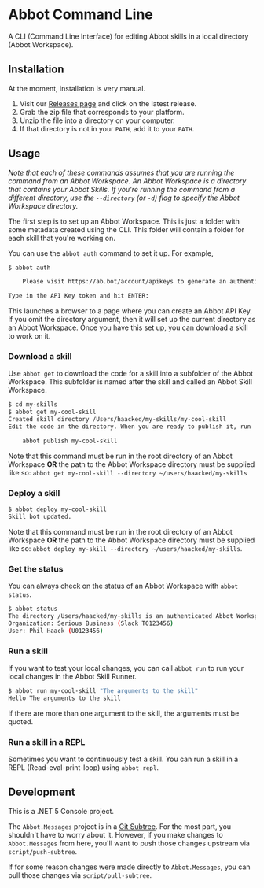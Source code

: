 # Abbot Command Line

A CLI (Command Line Interface) for editing Abbot skills in a local directory (Abbot Workspace).

## Installation

At the moment, installation is very manual.

1. Visit our [Releases page](https://github.com/aseriousbiz/abbot-cli/releases) and click on the latest release.
2. Grab the zip file that corresponds to your platform.
3. Unzip the file into a directory on your computer.
4. If that directory is not in your `PATH`, add it to your `PATH`.

## Usage

_Note that each of these commands assumes that you are running the command from an Abbot Workspace. An Abbot Workspace is a directory that contains your Abbot Skills. If you're running the command from a different directory, use the `--directory` (or `-d`) flag to specify the Abbot Workspace directory._

The first step is to set up an Abbot Workspace. This is just a folder with some metadata created using the CLI. This folder will contain a folder for each skill that you're working on.

You can use the `abbot auth` command to set it up. For example,

```bash
$ abbot auth

    Please visit https://ab.bot/account/apikeys to generate an authentication token. I will attempt to open your browser for you.

Type in the API Key token and hit ENTER:
```

This launches a browser to a page where you can create an Abbot API Key. If you omit the directory argument, then it will set up the current directory as an Abbot Workspace. Once you have this set up, you can download a skill to work on it.

### Download a skill

Use `abbot get` to download the code for a skill into a subfolder of the Abbot Workspace. This subfolder is named after the skill and called an Abbot Skill Workspace.


```bash
$ cd my-skills
$ abbot get my-cool-skill
Created skill directory /Users/haacked/my-skills/my-cool-skill
Edit the code in the directory. When you are ready to publish it, run

    abbot publish my-cool-skill

```

Note that this command must be run in the root directory of an Abbot Workspace __OR__ the path to the Abbot Workspace directory must be supplied like so: `abbot get my-cool-skill --directory ~/users/haacked/my-skills`

### Deploy a skill

```bash
$ abbot deploy my-cool-skill
Skill bot updated.
```

Note that this command must be run in the root directory of an Abbot Workspace __OR__ the path to the Abbot Workspace directory must be supplied like so: `abbot deploy my-skill --directory ~/users/haacked/my-skills`.

### Get the status

You can always check on the status of an Abbot Workspace with `abbot status`.

```bash
$ abbot status
The directory /Users/haacked/my-skills is an authenticated Abbot Workspace.
Organization: Serious Business (Slack T0123456)
User: Phil Haack (U0123456)
```

### Run a skill

If you want to test your local changes, you can call `abbot run` to run your local changes in the Abbot Skill Runner.

```bash
$ abbot run my-cool-skill "The arguments to the skill"
Hello The arguments to the skill
```

If there are more than one argument to the skill, the arguments must be quoted.

### Run a skill in a REPL

Sometimes you want to continuously test a skill. You can run a skill in a REPL (Read-eval-print-loop) using `abbot repl`.

## Development

This is a .NET 5 Console project.

The `Abbot.Messages` project is in a [Git Subtree](https://www.atlassian.com/git/tutorials/git-subtree). For the most part, you shouldn't have to worry about it.
However, if you make changes to `Abbot.Messages` from here, you'll want to push those changes upstream via `script/push-subtree`.

If for some reason changes were made directly to `Abbot.Messages`, you can pull those changes via `script/pull-subtree`.
